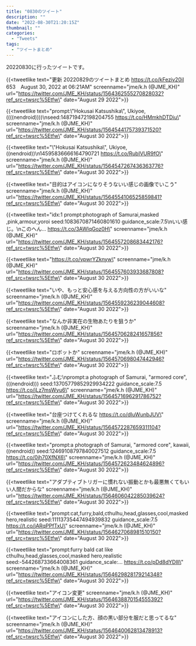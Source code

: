 ```yaml
---
title: "0830のツイート"
description: ""
date: "2022-08-30T21:20:15Z"
thumbnail: ""
categories:
  - "Tweets"
tags:
  - "ツイートまとめ"
---
```

20220830に行ったツイートです。
<!--more-->
{{<tweetlike text=\"更新 20220829のツイートまとめ https://t.co/kFeziv20il 653　August 30, 2022 at 06:21AM\" screenname=\"jme/k.h (@JME_KH)\" url=\"https://twitter.com/JME_KH/status/1564362555270828032?ref_src=twsrc%5Etfw\" date=\"August 29 2022\">}}

{{<tweetlike text=\"prompt:\\\"Hokusai Katsushika\\\", Ukiyoe, ((((nendroid))))\nseed:148719472198204755 https://t.co/HMmkhDTDiu\" screenname=\"jme/k.h (@JME_KH)\" url=\"https://twitter.com/JME_KH/status/1564544175739371520?ref_src=twsrc%5Etfw\" date=\"August 30 2022\">}}

{{<tweetlike text=\"\\\"Hokusai Katsushika\\\", Ukiyoe, ((nendroid))\n14595836666164790721 https://t.co/RubIVUR9fO\" screenname=\"jme/k.h (@JME_KH)\" url=\"https://twitter.com/JME_KH/status/1564547267436363776?ref_src=twsrc%5Etfw\" date=\"August 30 2022\">}}

{{<tweetlike text=\"目的はアイコンになりそうないい感じの画像でいこう\" screenname=\"jme/k.h (@JME_KH)\" url=\"https://twitter.com/JME_KH/status/1564554106525859841?ref_src=twsrc%5Etfw\" date=\"August 30 2022\">}}

{{<tweetlike text=\"idx:1 prompt:photograph of Samurai,masked ,pink,armour,yoroi seed:1083670871460801610 guidance_scale:7.5\nいい感じ。\nこのへん… https://t.co/3AWlqGoz0H\" screenname=\"jme/k.h (@JME_KH)\" url=\"https://twitter.com/JME_KH/status/1564557208683442176?ref_src=twsrc%5Etfw\" date=\"August 30 2022\">}}

{{<tweetlike text=\"https://t.co/vpwrYZknyw\" screenname=\"jme/k.h (@JME_KH)\" url=\"https://twitter.com/JME_KH/status/1564557603933687808?ref_src=twsrc%5Etfw\" date=\"August 30 2022\">}}

{{<tweetlike text=\"いや、もっと安心感を与える方向性の方がいいな\" screenname=\"jme/k.h (@JME_KH)\" url=\"https://twitter.com/JME_KH/status/1564559236239044608?ref_src=twsrc%5Etfw\" date=\"August 30 2022\">}}

{{<tweetlike text=\"なんか非実在の生物あたりを狙うか\" screenname=\"jme/k.h (@JME_KH)\" url=\"https://twitter.com/JME_KH/status/1564570628241657856?ref_src=twsrc%5Etfw\" date=\"August 30 2022\">}}

{{<tweetlike text=\"ロボットか\" screenname=\"jme/k.h (@JME_KH)\" url=\"https://twitter.com/JME_KH/status/1564570698047442946?ref_src=twsrc%5Etfw\" date=\"August 30 2022\">}}

{{<tweetlike text=\"ふむ\nprompt:a photograph of Samurai, \"armored core\", (((nendroid))) seed:13705779852929934222 guidance_scale:7.5 https://t.co/jLz7msWyu6\" screenname=\"jme/k.h (@JME_KH)\" url=\"https://twitter.com/JME_KH/status/1564571696291786752?ref_src=twsrc%5Etfw\" date=\"August 30 2022\">}}

{{<tweetlike text=\"台座つけてくれるな https://t.co/dIuWunbJUV\" screenname=\"jme/k.h (@JME_KH)\" url=\"https://twitter.com/JME_KH/status/1564572287659311104?ref_src=twsrc%5Etfw\" date=\"August 30 2022\">}}

{{<tweetlike text=\"prompt:a photograph of Samurai, \"armored core\", kawaii, ((nendroid)) seed:12469108797840027512 guidance_scale:7.5 https://t.co/0jh70XfNX6\" screenname=\"jme/k.h (@JME_KH)\" url=\"https://twitter.com/JME_KH/status/1564572623484624896?ref_src=twsrc%5Etfw\" date=\"August 30 2022\">}}

{{<tweetlike text=\"アダプティブトリガーに慣れない振動とかも最悪無くてもいい人間だからな\" screenname=\"jme/k.h (@JME_KH)\" url=\"https://twitter.com/JME_KH/status/1564606042285039624?ref_src=twsrc%5Etfw\" date=\"August 30 2022\">}}

{{<tweetlike text=\"prompt:cat,furry,bald,cthulhu,head,glasses,cool,masked hero,realistic seed:11113735447494939832 guidance_scale:7.5 https://t.co/jARqPPfTxU\" screenname=\"jme/k.h (@JME_KH)\" url=\"https://twitter.com/JME_KH/status/1564627068981510150?ref_src=twsrc%5Etfw\" date=\"August 30 2022\">}}

{{<tweetlike text=\"prompt:furry bald cat like cthulhu,head,glasses,cool,masked hero,realistic seed:-544268733664008361 guidance_scale:… https://t.co/pDd8dYDlll\" screenname=\"jme/k.h (@JME_KH)\" url=\"https://twitter.com/JME_KH/status/1564629828179214348?ref_src=twsrc%5Etfw\" date=\"August 30 2022\">}}

{{<tweetlike text=\"アイコン変更\" screenname=\"jme/k.h (@JME_KH)\" url=\"https://twitter.com/JME_KH/status/1564638870154555392?ref_src=twsrc%5Etfw\" date=\"August 30 2022\">}}

{{<tweetlike text=\"アイコンにした方、顔の黒い部分を服だと思ってるな\" screenname=\"jme/k.h (@JME_KH)\" url=\"https://twitter.com/JME_KH/status/1564640062813478913?ref_src=twsrc%5Etfw\" date=\"August 30 2022\">}}

